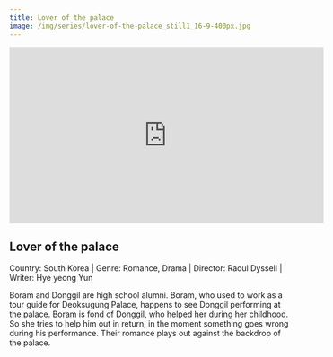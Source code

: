 ```yaml
---
title: Lover of the palace
image: /img/series/lover-of-the-palace_still1_16-9-400px.jpg
---
```

<iframe width="560" height="315" src="https://www.youtube-nocookie.com/embed/3xhVlRrjXHc?controls=1" frameborder="0" allow="accelerometer; autoplay; encrypted-media; gyroscope; picture-in-picture" allowfullscreen></iframe>

## Lover of the palace 
Country: South Korea | Genre: Romance, Drama | Director: Raoul Dyssell | Writer: Hye yeong Yun

Boram and Donggil are high school alumni. Boram, who used to work as a tour guide for Deoksugung Palace, happens to see Donggil performing at the palace. Boram is fond of Donggil, who helped her during her childhood. So she tries to help him out in return, in the moment something goes wrong during his performance. Their romance plays out against the backdrop of the palace.